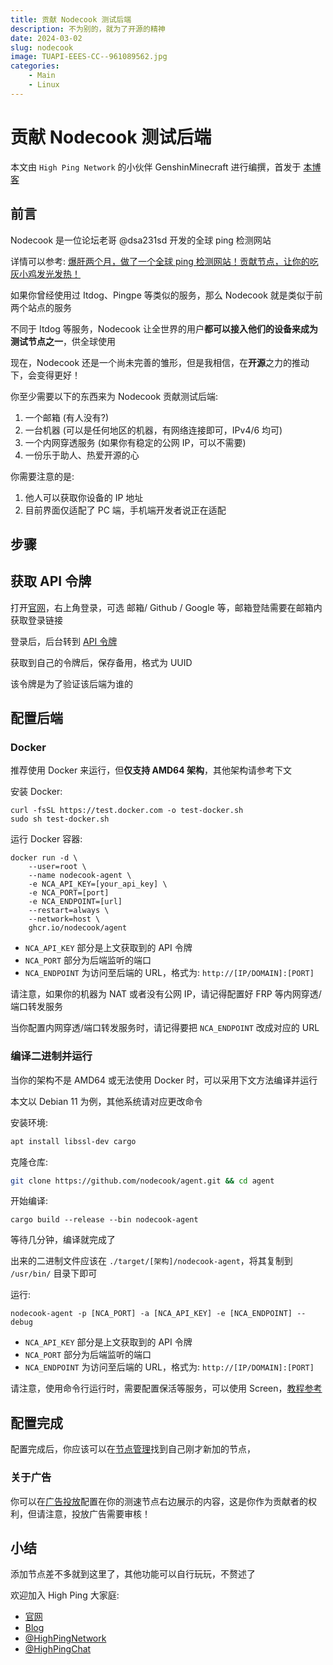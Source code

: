 ```yaml
---
title: 贡献 Nodecook 测试后端
description: 不为别的，就为了开源的精神
date: 2024-03-02
slug: nodecook
image: TUAPI-EEES-CC--961089562.jpg
categories:
    - Main
    - Linux
---
```


# 贡献 Nodecook 测试后端

本文由 `High Ping Network` 的小伙伴 GenshinMinecraft 进行编撰，首发于 [本博客](https://blog.highp.ing)

## 前言

Nodecook 是一位论坛老哥 @dsa231sd 开发的全球 ping 检测网站

详情可以参考: [爆肝两个月，做了一个全球 ping 检测网站！贡献节点，让你的吃灰小鸡发光发热！](https://www.nodeseek.com/post-74548-1)

如果你曾经使用过 Itdog、Pingpe 等类似的服务，那么 Nodecook 就是类似于前两个站点的服务

不同于 Itdog 等服务，Nodecook 让全世界的用户**都可以接入他们的设备来成为测试节点之一**，供全球使用

现在，Nodecook 还是一个尚未完善的雏形，但是我相信，在**开源**之力的推动下，会变得更好！

你至少需要以下的东西来为 Nodecook 贡献测试后端: 
1. 一个邮箱 (有人没有?)
2. 一台机器 (可以是任何地区的机器，有网络连接即可，IPv4/6 均可)
3. 一个内网穿透服务 (如果你有稳定的公网 IP，可以不需要)
4. 一份乐于助人、热爱开源的心

你需要注意的是: 
1. 他人可以获取你设备的 IP 地址
2. 目前界面仅适配了 PC 端，手机端开发者说正在适配

## 步骤

## 获取 API 令牌

打开[官网](https://www.nodecook.com)，右上角登录，可选 邮箱/ Github / Google 等，邮箱登陆需要在邮箱内获取登录链接

登录后，后台转到 [API 令牌](https://www.nodecook.com/zh/dashboard/apikey)

获取到自己的令牌后，保存备用，格式为 UUID

该令牌是为了验证该后端为谁的

## 配置后端

### Docker 

推荐使用 Docker 来运行，但**仅支持 AMD64 架构**，其他架构请参考下文

安装 Docker: 

```
curl -fsSL https://test.docker.com -o test-docker.sh  
sudo sh test-docker.sh
```

运行 Docker 容器:

```
docker run -d \
	--user=root \
	--name nodecook-agent \
	-e NCA_API_KEY=[your_api_key] \
	-e NCA_PORT=[port]
	-e NCA_ENDPOINT=[url]
	--restart=always \
	--network=host \
	ghcr.io/nodecook/agent
```

- `NCA_API_KEY` 部分是上文获取到的 API 令牌
- `NCA_PORT`  部分为后端监听的端口
- `NCA_ENDPOINT` 为访问至后端的 URL，格式为: `http://[IP/DOMAIN]:[PORT]`

请注意，如果你的机器为 NAT 或者没有公网 IP，请记得配置好 FRP 等内网穿透/端口转发服务

当你配置内网穿透/端口转发服务时，请记得要把 `NCA_ENDPOINT` 改成对应的 URL

### 编译二进制并运行

当你的架构不是 AMD64 或无法使用 Docker 时，可以采用下文方法编译并运行

本文以 Debian 11 为例，其他系统请对应更改命令

安装环境: 
```bash
apt install libssl-dev cargo
```

克隆仓库: 
```bash
git clone https://github.com/nodecook/agent.git && cd agent
```

开始编译: 
```
cargo build --release --bin nodecook-agent
```

等待几分钟，编译就完成了

出来的二进制文件应该在 `./target/[架构]/nodecook-agent`，将其复制到 `/usr/bin/` 目录下即可

运行:

```
nodecook-agent -p [NCA_PORT] -a [NCA_API_KEY] -e [NCA_ENDPOINT] --debug
```

- `NCA_API_KEY` 部分是上文获取到的 API 令牌
- `NCA_PORT`  部分为后端监听的端口
- `NCA_ENDPOINT` 为访问至后端的 URL，格式为: `http://[IP/DOMAIN]:[PORT]`

请注意，使用命令行运行时，需要配置保活等服务，可以使用 Screen，[教程参考](https://blog.highp.ing/p/screen/)

## 配置完成

配置完成后，你应该可以在[节点管理](https://www.nodecook.com/zh/dashboard/node)找到自己刚才新加的节点，

### 关于广告

你可以在[广告投放](https://www.nodecook.com/zh/dashboard/advertise)配置在你的测速节点右边展示的内容，这是你作为贡献者的权利，但请注意，投放广告需要审核！

## 小结

添加节点差不多就到这里了，其他功能可以自行玩玩，不赘述了

欢迎加入 High Ping 大家庭:
- [官网](https://highp.ing)
- [Blog](https://blog.highp.ing)
- [@HighPingNetwork](https://t.me/HighPingNetwork)
- [@HighPingChat](https://t.me/highpingchat)